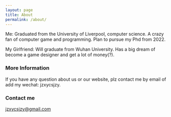 ```yaml
---
layout: page
title: About
permalink: /about/
---
```


Me:
  Graduated from the University of Liverpool, computer science. A crazy fan of computer game and programming. Plan to pursue my Phd from 2022.

My Girlfriend:
  Will graduate from Wuhan University. Has a big dream of become a game designer and get a lot of money(?).

### More Information

If you have any question about us or our website, plz contact me by email of add my wechat: jzxycsjzy.

### Contact me

[jzxycsjzy@gmail.com](mailto:jzxycsjzy@gmail.com)
